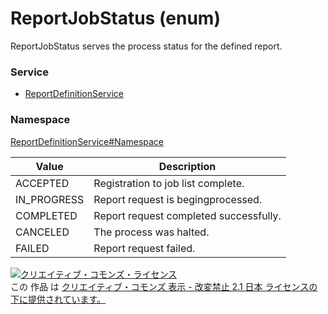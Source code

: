 # ReportJobStatus (enum)
ReportJobStatus serves the process status for the defined report.
### Service
+ [ReportDefinitionService](../../services/ReportDefinitionService.md)

### Namespace
[ReportDefinitionService#Namespace](../../services/ReportDefinitionService.md#namespace)

| Value | Description | 
|---|---|
| ACCEPTED| Registration to job list complete. |
| IN_PROGRESS| Report request is begingprocessed. |
| COMPLETED| Report request completed successfully. |
| CANCELED| The process was halted. |
| FAILED| Report request failed. |

<a rel="license" href="http://creativecommons.org/licenses/by-nd/2.1/jp/"><img alt="クリエイティブ・コモンズ・ライセンス" style="border-width:0" src="https://i.creativecommons.org/l/by-nd/2.1/jp/88x31.png" /></a><br />この 作品 は <a rel="license" href="http://creativecommons.org/licenses/by-nd/2.1/jp/">クリエイティブ・コモンズ 表示 - 改変禁止 2.1 日本 ライセンスの下に提供されています。</a>

